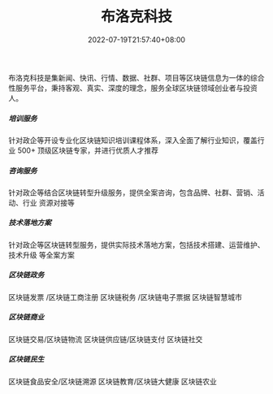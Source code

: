﻿---
weight: 
title: "布洛克科技"
description: "布洛克科技是集新闻、快讯、行情、数据、社群、项目等区块链信息为一体的综合性服务平台，秉持客观、真实、深度的理念，服务全球区块链领域创业者与投资人"
date: 2022-07-19T21:57:40+08:00
lastmod: 2022-07-19T16:45:40+08:00
draft: false
authors: ["MineW"]
featuredImage: "buluokekeji.jpg"
link: "https://www.block360.cc/"
tags: ["元宇宙社区","布洛克科技"]
categories: ["navigation"]
navigation: ["元宇宙社区"]
lightgallery: true
toc: true
pinned: false
recommend: false
recommend1: false
---
布洛克科技是集新闻、快讯、行情、数据、社群、项目等区块链信息为一体的综合性服务平台，秉持客观、真实、深度的理念，服务全球区块链领域创业者与投资人。

##### 培训服务

针对政企等开设专业化区块链知识培训课程体系，深入全面了解行业知识，覆盖行业 500+ 顶级区块链专家，并进行优质人才推荐

##### 咨询服务

针对政企等结合区块链转型升级服务，提供全案咨询，包含品牌、社群、营销、活动、行业 资源对接等

##### 技术落地方案

针对政企等区块链转型服务，提供实际技术落地方案，包括技术搭建、运营维护、技术升级 等全案方案

##### 区块链政务

区块链发票 /区块链⼯商注册
区块链税务 /区块链电⼦票据
区块链智慧城市

##### 区块链商业

区块链交易/区块链物流
区块链供应链/区块链⽀付
区块链社交

##### 区块链民生

区块链⻝品安全/区块链溯源
区块链教育/区块链⼤健康
区块链农业